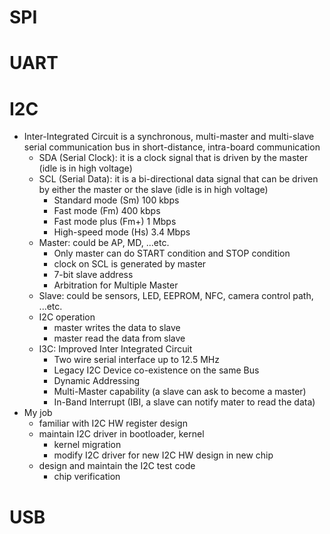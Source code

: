 # SPI


# UART


# I2C
- Inter-Integrated Circuit is a synchronous, multi-master and multi-slave serial communication bus in short-distance, intra-board communication
  - SDA (Serial Clock): it is a clock signal that is driven by the master (idle is in high voltage)
  - SCL (Serial Data): it is a bi-directional data signal that can be driven by either the master or the slave (idle is in high voltage)
    - Standard mode (Sm) 100 kbps
    - Fast mode (Fm) 400 kbps
    - Fast mode plus (Fm+) 1 Mbps
    - High-speed mode (Hs) 3.4 Mbps
  - Master: could be AP, MD, ...etc.
    - Only master can do START condition and STOP condition
    - clock on SCL is generated by master
    - 7-bit slave address
    - Arbitration for Multiple Master
  - Slave: could be sensors, LED, EEPROM, NFC, camera control path, ...etc.
  - I2C operation
    - master writes the data to slave
    - master read the data from slave
  - I3C: Improved Inter Integrated Circuit
    - Two wire serial interface up to 12.5 MHz 
    - Legacy I2C Device co-existence on the same Bus
    - Dynamic Addressing
    - Multi-Master capability (a slave can ask to become a master)
    - In-Band Interrupt (IBI, a slave can notify mater to read the data)
- My job
  - familiar with I2C HW register design
  - maintain I2C driver in bootloader, kernel
    - kernel migration
    - modify I2C driver for new I2C HW design in new chip
  - design and maintain the I2C test code
    - chip verification

# USB
